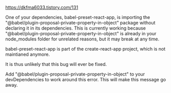 https://dkfma6033.tistory.com/131

One of your dependencies, babel-preset-react-app, is importing the "@babel/plugin-proposal-private-property-in-object" package without declaring it in its dependencies. This is currently working because "@babel/plugin-proposal-private-property-in-object" is already in your  
node_modules folder for unrelated reasons, but it may break at any time.

babel-preset-react-app is part of the create-react-app project, which is not maintianed anymore. 

It is thus unlikely that this bug will ever be fixed. 

Add "@babel/plugin-proposal-private-property-in-object" to
your devDependencies to work around this error. 
This will make this message go away.
